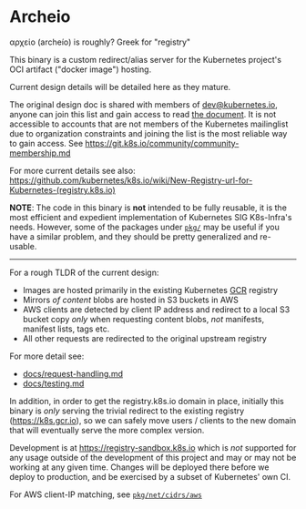 # Archeio

αρχείο (archeío) is roughly? Greek for "registry"

This binary is a custom redirect/alias server for the Kubernetes project's 
OCI artifact ("docker image") hosting.

Current design details will be detailed here as they mature.

The original design doc is shared with members of
[dev@kubernetes.io](https://groups.google.com/a/kubernetes.io/g/dev), 
anyone can join this list and gain access to read
[the document](https://docs.google.com/document/d/1yNQ7DaDE5LbDJf9ku82YtlKZK0tcg5Wpk9L72-x2S2k/). 
It is not accessible to accounts that are not members of the Kubernetes mailinglist
due to organization constraints and joining the list is the most reliable way to gain
access. See https://git.k8s.io/community/community-membership.md

For more current details see also: https://github.com/kubernetes/k8s.io/wiki/New-Registry-url-for-Kubernetes-(registry.k8s.io)

**NOTE**: The code in this binary is **not** intended to be fully reusable,
it is the most efficient and expedient implementation of
Kubernetes SIG K8s-Infra's needs. However, some of the packages under
[`pkg/`](./../../pkg/) may be useful if you have a similar problem,
and they should be pretty generalized and re-usable.

-----

For a rough TLDR of the current design:

- Images are hosted primarily in the existing Kubernetes [GCR](https://gcr.io/) registry
- Mirrors *of content* blobs are hosted in S3 buckets in AWS
- AWS clients are detected by client IP address and redirect to a local S3 bucket copy
*only* when requesting content blobs, *not* manifests, manifest lists, tags etc.
- All other requests are redirected to the original upstream registry

For more detail see:
- [docs/request-handling.md](./docs/request-handling.md)
- [docs/testing.md](./docs/testing.md)

In addition, in order to get the registry.k8s.io domain in place, initially this
binary is *only* serving the trivial redirect to the existing registry 
(https://k8s.gcr.io), so we can safely move users / clients to the new domain
that will eventually serve the more complex version.

Development is at https://registry-sandbox.k8s.io which is *not* supported for
any usage outside of the development of this project and may or may not be
working at any given time. Changes will be deployed there before we deploy
to production, and be exercised by a subset of Kubernetes' own CI.

For AWS client-IP matching, see [`pkg/net/cidrs/aws`](./../../pkg/net/cidrs/aws)
